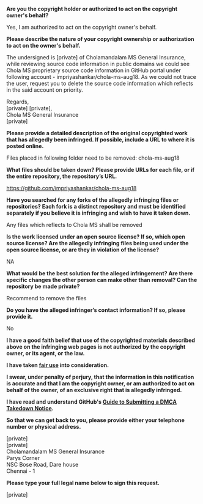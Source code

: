 **Are you the copyright holder or authorized to act on the copyright owner's behalf?**

Yes, I am authorized to act on the copyright owner's behalf.

**Please describe the nature of your copyright ownership or authorization to act on the owner's behalf.**

The undersigned is [private] of Cholamandalam MS General Insurance, while reviewing source code information in public domains we could see Chola MS proprietary source code information in GitHub portal under following account - impriyashankar/chola-ms-aug18. As we could not trace the user, request you to delete the source code information which reflects in the said account on priority.  

Regards,  
[private]
[private],  
Chola MS General Insurance  
[private]  

**Please provide a detailed description of the original copyrighted work that has allegedly been infringed. If possible, include a URL to where it is posted online.**

Files placed in following folder need to be removed: chola-ms-aug18

**What files should be taken down? Please provide URLs for each file, or if the entire repository, the repository’s URL.**

https://github.com/impriyashankar/chola-ms-aug18

**Have you searched for any forks of the allegedly infringing files or repositories? Each fork is a distinct repository and must be identified separately if you believe it is infringing and wish to have it taken down.**

Any files which reflects to Chola MS shall be removed

**Is the work licensed under an open source license? If so, which open source license? Are the allegedly infringing files being used under the open source license, or are they in violation of the license?**

NA

**What would be the best solution for the alleged infringement? Are there specific changes the other person can make other than removal? Can the repository be made private?**

Recommend to remove the files

**Do you have the alleged infringer’s contact information? If so, please provide it.**

No

**I have a good faith belief that use of the copyrighted materials described above on the infringing web pages is not authorized by the copyright owner, or its agent, or the law.**

**I have taken <a href="https://www.lumendatabase.org/topics/22">fair use</a> into consideration.**

**I swear, under penalty of perjury, that the information in this notification is accurate and that I am the copyright owner, or am authorized to act on behalf of the owner, of an exclusive right that is allegedly infringed.**

**I have read and understand GitHub's <a href="https://help.github.com/articles/guide-to-submitting-a-dmca-takedown-notice/">Guide to Submitting a DMCA Takedown Notice</a>.**

**So that we can get back to you, please provide either your telephone number or physical address.**

[private]  
[private]  
Cholamandalam MS General Insurance  
Parys Corner  
NSC Bose Road, Dare house  
Chennai - 1  

**Please type your full legal name below to sign this request.**

[private]
